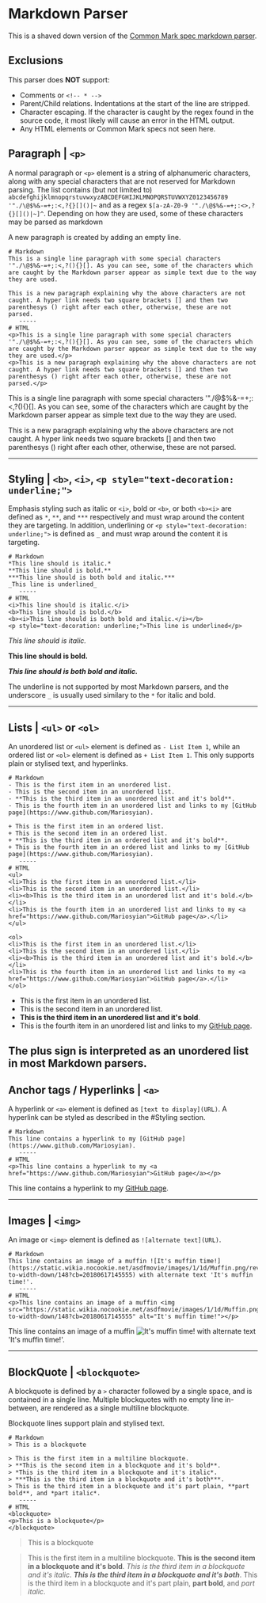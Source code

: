# Markdown Parser

This is a shaved down version of the [Common Mark spec markdown parser](https://spec.commonmark.org/0.30/#introduction).

## Exclusions
This parser does **NOT** support:
- Comments or `<!-- * -->`
- Parent/Child relations. Indentations at the start of the line are stripped.
- Character escaping. If the character is caught by the regex found in the source code, it most likely will cause an error in the HTML output.
- Any HTML elements or Common Mark specs not seen here.


## Paragraph | `<p>`
A normal paragraph or `<p>` element is a string of alphanumeric characters, along with any special characters that are not reserved for Markdown parsing. The list contains (but not limited to) `abcdefghijklmnopqrstuvwxyzABCDEFGHIJKLMNOPQRSTUVWXYZ0123456789 '"./\@$%&-=+;:<,?{}[]()|~` and as a regex `$[a-zA-Z0-9 '"./\@$%&-=+;:<>,?{}[]()|~]^`. Depending on how they are used, some of these characters may be parsed as markdown

A new paragraph is created by adding an empty line.
```
# Markdown
This is a single line paragraph with some special characters '"./\@$%&-=+;:<,?(){}[]. As you can see, some of the characters which are caught by the Markdown parser appear as simple text due to the way they are used.

This is a new paragraph explaining why the above characters are not caught. A hyper link needs two square brackets [] and then two parenthesys () right after each other, otherwise, these are not parsed.
   -----
# HTML
<p>This is a single line paragraph with some special characters '"./\@$%&-=+;:<,?(){}[]. As you can see, some of the characters which are caught by the Markdown parser appear as simple text due to the way they are used.</p>
<p>This is a new paragraph explaining why the above characters are not caught. A hyper link needs two square brackets [] and then two parenthesys () right after each other, otherwise, these are not parsed.</p>
```
This is a single line paragraph with some special characters '"./\@$%&-=+;:<,?(){}[]. As you can see, some of the characters which are caught by the Markdown parser appear as simple text due to the way they are used.

This is a new paragraph explaining why the above characters are not caught. A hyper link needs two square brackets [] and then two parenthesys () right after each other, otherwise, these are not parsed.

---
## Styling | `<b>`, `<i>`, `<p style="text-decoration: underline;">`
Emphasis styling such as italic or `<i>`, bold or `<b>`, or both `<b><i>` are defined as `*`,  `**`, and `***` respectively and must wrap around the content they are targeting. In addition, underlining or `<p style="text-decoration: underline;">` is defined as `_` and must wrap around the content it is targeting.
```
# Markdown
*This line should is italic.*
**This line should is bold.**
***This line should is both bold and italic.***
_This line is underlined_
   -----
# HTML
<i>This line should is italic.</i>
<b>This line should is bold.</b>
<b><i>This line should is both bold and italic.</i></b>
<p style="text-decoration: underline;">This line is underlined</p>
```
*This line should is italic.*

**This line should is bold.**

***This line should is both bold and italic.***

The underline is not supported by most Markdown parsers, and the underscore `_` is usually used similary to the `*` for italic and bold.

---
## Lists | `<ul>` or `<ol>`
An unordered list or `<ul>` element is defined as `- List Item 1`, while an ordered list or `<ol>` element is defined as `+ List Item 1`. This only supports plain or stylised text, and hyperlinks.
```
# Markdown
- This is the first item in an unordered list.
- This is the second item in an unordered list.
- **This is the third item in an unordered list and it's bold**.
- This is the fourth item in an unordered list and links to my [GitHub page](https://www.github.com/Mariosyian).

+ This is the first item in an ordered list.
+ This is the second item in an ordered list.
+ **This is the third item in an ordered list and it's bold**.
+ This is the fourth item in an ordered list and links to my [GitHub page](https://www.github.com/Mariosyian).
   -----
# HTML
<ul>
<li>This is the first item in an unordered list.</li>
<li>This is the second item in an unordered list.</li>
<li><b>This is the third item in an unordered list and it's bold.</b></li>
<li>This is the fourth item in an unordered list and links to my <a href="https://www.github.com/Mariosyian">GitHub page</a>.</li>
</ul>

<ol>
<li>This is the first item in an unordered list.</li>
<li>This is the second item in an unordered list.</li>
<li><b>This is the third item in an unordered list and it's bold.</b></li>
<li>This is the fourth item in an unordered list and links to my <a href="https://www.github.com/Mariosyian">GitHub page</a>.</li>
</ol>
```
- This is the first item in an unordered list.
- This is the second item in an unordered list.
- **This is the third item in an unordered list and it's bold**.
- This is the fourth item in an unordered list and links to my [GitHub page](https://www.github.com/Mariosyian).

The plus sign is interpreted as an unordered list in most Markdown parsers.
---
## Anchor tags / Hyperlinks | `<a>`
A hyperlink or `<a>` element is defined as `[text to display](URL)`. A hyperlink can be styled as described in the #Styling section.
```
# Markdown
This line contains a hyperlink to my [GitHub page](https://www.github.com/Mariosyian).
   -----
# HTML
<p>This line contains a hyperlink to my <a href="https://www.github.com/Mariosyian">GitHub page</a></p>
```
This line contains a hyperlink to my [GitHub page](https://www.github.com/Mariosyian).

---
## Images | `<img>`
An image or `<img>` element is defined as `![alternate text](URL)`.
```
# Markdown
This line contains an image of a muffin ![It's muffin time!](https://static.wikia.nocookie.net/asdfmovie/images/1/1d/Muffin.png/revision/latest/scale-to-width-down/148?cb=20180617145555) with alternate text 'It's muffin time!'.
   -----
# HTML
<p>This line contains an image of a muffin <img src="https://static.wikia.nocookie.net/asdfmovie/images/1/1d/Muffin.png/revision/latest/scale-to-width-down/148?cb=20180617145555" alt="It's muffin time!"></p>
```
This line contains an image of a muffin ![It's muffin time!](https://static.wikia.nocookie.net/asdfmovie/images/1/1d/Muffin.png/revision/latest/scale-to-width-down/148?cb=20180617145555) with alternate text 'It's muffin time!'.

---
## BlockQuote | `<blockquote>`
A blockquote is defined by a `>` character followed by a single space, and is contained in a single line. Multiple blockquotes with no empty line in-between, are rendered as a single multiline blockquote.

Blockquote lines support plain and stylised text.
```
# Markdown
> This is a blockquote

> This is the first item in a multiline blockquote.
> **This is the second item in a blockquote and it's bold**.
> *This is the third item in a blockquote and it's italic*.
> ***This is the third item in a blockquote and it's both***.
> This is the third item in a blockquote and it's part plain, **part bold**, and *part italic*.
   -----
# HTML
<blockquote>
<p>This is a blockquote</p>
</blockquote>
```
> This is a blockquote

> This is the first item in a multiline blockquote.
> **This is the second item in a blockquote and it's bold**.
> *This is the third item in a blockquote and it's italic*.
> ***This is the third item in a blockquote and it's both***.
> This is the third item in a blockquote and it's part plain, **part bold**, and *part italic*.

